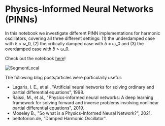 # Physics-Informed Neural Networks (PINNs)

In this notebook we investigate different PINN implementations for harmonic oscillators, covering all three different settings: (1) the underdamped case with δ < ω_0, (2) the critically damped case with δ = ω_0 and (3) the overdamped case with δ > ω_0. 

Check out the notebook [here](https://github.com/astroioannaki/Physics-Informed-NNs/blob/main/PINNs%20for%20harmonic%20oscillators.ipynb)!

![SegmentLocal](ud_pinn.gif "gif")

The following blog posts/articles were particularly useful:
- Lagaris, I. E., et al., "Artificial neural networks for solving ordinary and partial differential equations", 1998.
- Raissi, M., et al., "Physics-informed neural networks: A deep learning framework for solving forward and inverse problems involving nonlinear partial differential equations", 2019.
- Moseley B., "So what is a Physics-Informed Neural Network?", 2021.
- beltoforion.de, "Damped Harmonic Oscillator".
